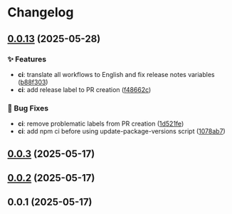 # Changelog


## [0.0.13](https://github.com/riogod/router/compare/v0.0.12...v0.0.13) (2025-05-28)

### ✨ Features

- **ci**: translate all workflows to English and fix release notes variables ([b88f303](https://github.com/riogod/router/commit/b88f3036f6a41e568c2f03ea39c6d7bcb41fdc6b))
- **ci**: add release label to PR creation ([f48662c](https://github.com/riogod/router/commit/f48662c118f88b79e37e0c8ec79f9e9b88353da2))

### 🐛 Bug Fixes

- **ci**: remove problematic labels from PR creation ([1d521fe](https://github.com/riogod/router/commit/1d521fe5e384a3939ea1b3fd424418870c41904f))
- **ci**: add npm ci before using update-package-versions script ([1078ab7](https://github.com/riogod/router/commit/1078ab7d5028ba06aabea65e0dbea1beb1215396))

## [0.0.3](https://github.com/riogod/router/compare/v0.0.2...v0.0.3) (2025-05-17)

## [0.0.2](https://github.com/riogod/router/compare/v0.0.1...v0.0.2) (2025-05-17)

## 0.0.1 (2025-05-17)
